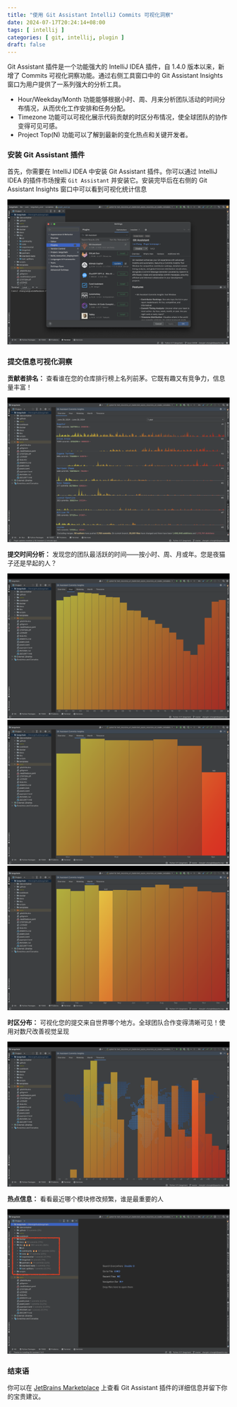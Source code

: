 ```yaml
---
title: "使用 Git Assistant IntelliJ Commits 可视化洞察"
date: 2024-07-17T20:24:14+08:00
tags: [ intellij ]
categories: [ git, intellij, plugin ]
draft: false
---
```


Git Assistant 插件是一个功能强大的 IntelliJ IDEA 插件，自 1.4.0 版本以来，新增了 Commits 可视化洞察功能。通过右侧工具窗口中的
Git Assistant Insights 窗口为用户提供了一系列强大的分析工具。

- Hour/Weekday/Month 功能能够根据小时、周、月来分析团队活动的时间分布情况，从而优化工作安排和任务分配。
- Timezone 功能可以可视化展示代码贡献的时区分布情况，使全球团队的协作变得可见可感。
- Project Top(N) 功能可以了解到最新的变化热点和关键开发者。

### 安装 Git Assistant 插件

首先，你需要在 IntelliJ IDEA 中安装 Git Assistant 插件。你可以通过 IntelliJ IDEA 的插件市场搜索 `Git Assistant`
并安装它。安装完毕后在右侧的 Git Assistant Insights 窗口中可以看到可视化统计信息

![screenshot-plugins-marketplace](/images/posts/git-assistant-intellij-plugin/screenshot-plugins-marketplace.png)

### 提交信息可视化洞察

**贡献者排名：** 查看谁在您的仓库排行榜上名列前茅。它既有趣又有竞争力，信息量丰富！

![screenshot-commits-contributor.png](/images/posts/git-assistant-intellij-plugin/screenshot-commits-contributor.png)

**提交时间分析：** 发现您的团队最活跃的时间——按小时、周、月或年。您是夜猫子还是早起的人？

![screenshot-commits-hour.png](/images/posts/git-assistant-intellij-plugin/screenshot-commits-hour.png)
![screenshot-commits-weekday.png](/images/posts/git-assistant-intellij-plugin/screenshot-commits-weekday.png)
![screenshot-commits-month.png](/images/posts/git-assistant-intellij-plugin/screenshot-commits-month.png)

**时区分布：** 可视化您的提交来自世界哪个地方。全球团队合作变得清晰可见！使用对数尺改善视觉呈现

![screenshot-commits-timezone.png](/images/posts/git-assistant-intellij-plugin/screenshot-commits-timezone.png)

**热点信息：** 看看最近哪个模块修改频繁，谁是最重要的人

![screenshot-commits-projectview.png](/images/posts/git-assistant-intellij-plugin/screenshot-commits-projectview.png)

### 结束语

你可以在 [JetBrains Marketplace](https://plugins.jetbrains.com/plugin/14896-git-assistant) 上查看 Git Assistant 插件的详细信息并留下你的宝贵建议。